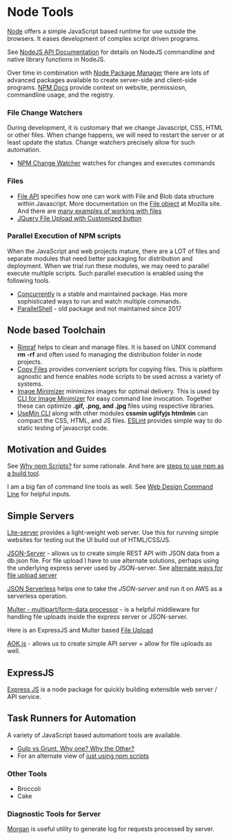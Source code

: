 # Node Tools
[Node](https://nodejs.org) offers a simple JavaScript based runtime for use outside the browsers.
It eases development of complex script driven programs.

See [NodeJS API Documentation](https://nodejs.org/api/index.html) for details on
NodeJS commandline and native library functions in NodeJS.

Over time in combination with [Node Package Manager](https://npmjs.org) there are
lots of advanced packages available to create server-side and client-side programs.
[NPM Docs](https://docs.npmjs.com/) provide context on website, permissiosn,
commandline usage, and the registry.

### File Change Watchers
During development, it is customary that we change Javascript, CSS, HTML or other files.
When change happens, we will need to restart the server or at least update the status.
Change watchers precisely allow for such automation.

- [NPM Change Watcher](https://www.npmjs.com/package/onchange) watches for changes and executes commands


### Files
- [File API](https://w3c.github.io/FileAPI/) specifies how one can work with File and Blob data structure within Javascript. More documentation on the [File object](https://developer.mozilla.org/en-US/docs/Web/API/File) at Mozilla site. And there are [many examples of working with files](https://developer.mozilla.org/en-US/docs/Web/API/File/Using_files_from_web_applications)
- [JQuery File Upload with Customized button](https://github.com/blueimp/jQuery-File-Upload/wiki/Multiple-File-Input-Fields-in-One-Form)


### Parallel Execution of NPM scripts
When the JavaScript and web projects mature, there are a LOT of files
and separate modules that need better packaging for distribution and deployment.
When we trial run these modules, we may need to parallel execute multiple scripts.
Such parallel execution is enabled using the following tools.

  - [Concurrently](https://github.com/kimmobrunfeldt/concurrently) is a stable and maintained package.
  Has more sophisticated ways to run and watch multiple commands.
  - [ParallelShell](https://www.npmjs.com/package/parallelshell) - old package and not maintained since 2017

## Node based Toolchain
- [Rimraf](https://www.npmjs.com/package/rimraf) helps to clean and manage files.
It is based on UNIX command **rm -rf** and often used fo managing the
distribution folder in node projects.
- [Copy Files](https://www.npmjs.com/package/copyfiles) provides convenient scripts
for copying files. This is platform agnostic and hence enables node scripts to be
used across a variety of systems.
- [Image Minimizer](https://www.npmjs.com/package/imagemin) minimizes images for optimal delivery.
This is used by [CLI for Image Minimizer](https://github.com/imagemin/imagemin-cli) for
easy command line invocation. Together these can optimize **.gif, .png, and .jpg** files
using respective libraries.
- [UseMin CLI](https://www.npmjs.com/package/usemin-cli) along with other modules
**cssmin uglifyjs htmlmin** can compact the CSS, HTML, and JS files.
[ESLint](https://eslint.org/docs/2.13.1/user-guide/configuring) provides simple way to do static testing of javascript code.

## Motivation and Guides
See [Why npm Scripts?](https://css-tricks.com/why-npm-scripts/) for some rationale.
And here are [steps to use npm as a build tool](https://www.keithcirkel.co.uk/how-to-use-npm-as-a-build-tool/).

I am a big fan of command line tools as well. See [Web Design Command Line](https://webdesign.tutsplus.com/series/the-command-line-for-web-design--cms-777) for helpful inputs.

## Simple Servers
[Lite-server](https://www.npmjs.com/package/lite-server) provides a light-weight web server.
Use this for running simple websites for testing out the UI build out of HTML/CSS/JS.

[JSON-Server](https://github.com/typicode/json-server) - allows us to create
simple REST API with JSON data from a db.json file.
For file upload I have to use alternate solutions, perhaps using the underlying
express server used by JSON-server.
See [alternate ways for file upload server](https://github.com/typicode/json-server/issues/528)

[JSON Serverless](https://github.com/pharindoko/json-serverless) helps one to
take the *JSON-server* and run it on AWS as a serverless operation.

[Multer - multipart/form-data processor](https://www.npmjs.com/package/multer) - is a helpful
 middleware for handling file uploads inside the express server or JSON-server.

Here is an ExpressJS and Multer based
 [File Upload](https://bezkoder.com/node-js-express-file-upload/)

[AOK.js](https://github.com/apporoad/aok.js) - allows us to create simple API server + allow for file uploads as well.

## ExpressJS
[Express JS](ExpressJS) is a node package for quickly building extensible web server / API service.



## Task Runners for Automation
A variety of JavaScript based automationt tools are available.

- [Gulp vs Grunt. Why one? Why the Other?](https://medium.com/@preslavrachev/gulp-vs-grunt-why-one-why-the-other-f5d3b398edc4)
- For an alternate view of [just using npm scripts](https://medium.freecodecamp.com/why-i-left-gulp-and-grunt-for-npm-scripts-3d6853dd22b8)

### Other Tools
 - Broccoli
 - Cake



### Diagnostic Tools for Server
[Morgan](https://github.com/expressjs/morgan) is useful utility to generate log
for requests processed by server.
